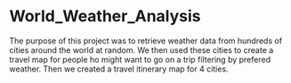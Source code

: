 # World_Weather_Analysis
The purpose of this project was to retrieve weather data from hundreds of cities around the world at random. We then used these cities to create a travel map for people ho might want to go on a trip filtering by prefered weather. Then we created a travel itinerary map for 4 cities.
